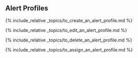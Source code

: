 ## Alert Profiles

{% include_relative _topics/to_create_an_alert_profile.md %}

{% include_relative _topics/to_edit_an_alert_profile.md %}

{% include_relative _topics/to_delete_an_alert_profile.md %}

{% include_relative _topics/to_assign_an_alert_profile.md %}
